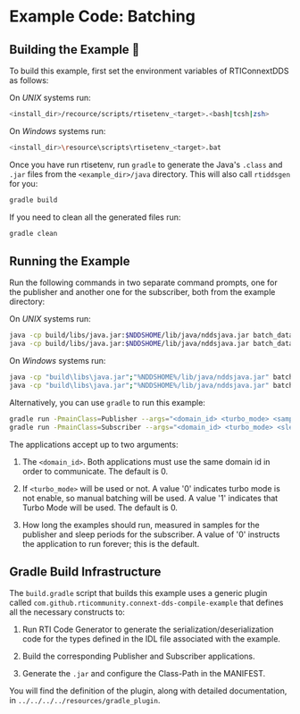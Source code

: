 # Example Code: Batching

## Building the Example :wrench:

To build this example, first set the environment variables of RTIConnextDDS
as follows:

On *UNIX* systems run:

```sh
<install_dir>/recource/scripts/rtisetenv_<target>.<bash|tcsh|zsh>
```

On *Windows* systems run:

```sh
<install_dir>\resource\scripts\rtisetenv_<target>.bat
```

Once you have run rtisetenv, run `gradle` to generate the Java's `.class`
and `.jar` files from the `<example_dir>/java` directory. This will also call
`rtiddsgen` for you:

```sh
gradle build
```

If you need to clean all the generated files run:

```sh
gradle clean
```

## Running the Example

Run the following commands in two separate command prompts, one for the
publisher and another one for the subscriber, both from the example directory:

On *UNIX* systems run:

```sh
java -cp build/libs/java.jar:$NDDSHOME/lib/java/nddsjava.jar batch_dataPublisher <domain_id> <turbo_mode> <samples_to_send>
java -cp build/libs/java.jar:$NDDSHOME/lib/java/nddsjava.jar batch_dataSubscriber <domain_id> <turbo_mode> <sleep_periods>
```

On *Windows* systems run:

```sh
java -cp "build\libs\java.jar";"%NDDSHOME%/lib/java/nddsjava.jar" batch_dataPublisher <domain_id> <turbo_mode> <samples_to_send>
java -cp "build\libs\java.jar";"%NDDSHOME%/lib/java/nddsjava.jar" batch_dataSubscriber <domain_id> <turbo_mode> <sleep_periods>
```

Alternatively, you can use `gradle` to run this example:

```sh
gradle run -PmainClass=Publisher --args="<domain_id> <turbo_mode> <samples_to_send>"
gradle run -PmainClass=Subscriber --args="<domain_id> <turbo_mode> <sleep_periods>"
```

The applications accept up to two arguments:

1.  The `<domain_id>`. Both applications must use the same domain id in order to
communicate. The default is 0.

2.  If `<turbo_mode>` will be used or not. A value '0' indicates turbo mode is
not enable, so manual batching will be used. A value '1' indicates that Turbo
Mode will be used. The default is 0.

3.  How long the examples should run, measured in samples for the publisher
and sleep periods for the subscriber. A value of '0' instructs the application
to run forever; this is the default.

## Gradle Build Infrastructure

The `build.gradle` script that builds this example uses a generic plugin called
`com.github.rticommunity.connext-dds-compile-example` that defines all the
necessary constructs to:

1.  Run RTI Code Generator to generate the serialization/deserialization code
    for the types defined in the IDL file associated with the example.

2.  Build the corresponding Publisher and Subscriber applications.

3.  Generate the `.jar` and configure the Class-Path in the MANIFEST.

You will find the definition of the plugin, along with detailed
documentation, in `../../../../resources/gradle_plugin`.
